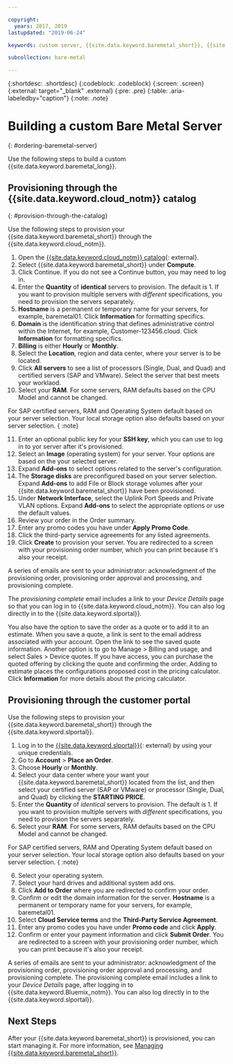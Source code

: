 ```yaml
---

copyright:
  years: 2017, 2019
lastupdated: "2019-06-24"

keywords: custom server, {{site.data.keyword.baremetal_short}}, {{site.data.keyword.Bluemix_notm}}

subcollection: bare-metal

---
```


{:shortdesc: .shortdesc}
{:codeblock: .codeblock}
{:screen: .screen}
{:external: target="_blank" .external}
{:pre: .pre}
{:table: .aria-labeledby="caption"}
{:note: .note}


# Building a custom Bare Metal Server
{: #ordering-baremetal-server}

Use the following steps to build a custom {{site.data.keyword.baremetal_long}}.

## Provisioning through the {{site.data.keyword.cloud_notm}} catalog
{: #provision-through-the-catalog}

Use the following steps to provision your {{site.data.keyword.baremetal_short}} through the {{site.data.keyword.cloud_notm}}.

1. Open the [{{site.data.keyword.cloud_notm}} catalog](https://cloud.ibm.com/catalog/){: external}.   
2. Select {{site.data.keyword.baremetal_short}} under **Compute**.
3. Click Continue.  If you do not see a Continue button, you may need to log in.
4. Enter the **Quantity** of **identical** servers to provision. The default is 1. If you want to provision multiple servers with _different_ specifications, you need to provision the servers separately.
5. **Hostname** is a permanent or temporary name for your servers, for example, baremetal01. Click **Information** for formatting specifics.
6. **Domain** is the identification string that defines administrative control within the Internet, for example, Customer-123456.cloud. Click **Information** for formatting specifics.
7. **Billing** is either **Hourly** or **Monthly**.
8. Select the **Location**, region and data center, where your server is to be located.
9. Click **All servers** to see a list of processors (Single, Dual, and Quad) and certified servers (SAP and VMware). Select the server that best meets your worklaod.
10. Select your **RAM**. For some servers, RAM defaults based on the CPU Model and cannot be changed. 

For SAP certified servers, RAM and Operating System default based on your server selection. Your local storage option also defaults based on your server selection.
{ :note}

11. Enter an optional public key for your **SSH key**, which you can use to log in to yor server after it's provisioned.
12. Select an **Image** (operating system) for your server. Your options are based on the your selected server.
13. Expand **Add-ons** to select options related to the server's configuration.
14. The **Storage disks** are preconfigured based on your server selection. Expand **Add-ons** to add File or Block storage volumes after your {{site.data.keyword.baremetal_short}} have been provisioned. 
15. Under **Network Interface**, select the Uplink Port Speeds and Private VLAN options. Expand **Add-ons** to select the appropriate options or use the default values.
16. Review your order in the Order summary.
17. Enter any promo codes you have under **Apply Promo Code**.
18. Click the third-party service agreements for any listed agreements.
19. Click **Create** to provision your server. You are redirected to a screen with your provisioning order number, which you can print because it's also your receipt.

A series of emails are sent to your administrator: acknowledgment of the provisioning order, provisioning order approval and processing, and provisioning complete.

The _provisioning complete_ email includes a link to your *Device Details* page so that you can log in to {{site.data.keyword.cloud_notm}}. You can also log directly in to the {{site.data.keyword.slportal}}.

You also have the option to save the order as a quote or to add it to an estimate. When you save a quote, a link is sent to the email address associated with your account. Open the link to see the saved quote information. Another option is to go to Manage > Billing and usage, and select Sales > Device quotes. If you have access, you can purchase the quoted offering by clicking the quote and confirming the order. Adding to estimate places the configurations proposed cost in the pricing calculator. Click **Information** for more details about the pricing calculator.

## Provisioning through the customer portal
Use the following steps to provision your {{site.data.keyword.baremetal_short}} through the {{site.data.keyword.slportal}}.

1. Log in to the [{{site.data.keyword.slportal}}](control.softlayer.com){: external} by using your unique credentials.
2. Go to **Account** > **Place an Order**.
3. Choose **Hourly** or **Monthly**.
3. Select your data center where your want your {{site.data.keyword.baremetal_short}} located from the list, and then select your certified server (SAP or VMware) or processor (Single, Dual, and Quad) by clicking the **STARTING PRICE**.
4. Enter the **Quantity** of _identical_ servers to provision. The default is 1. If you want to provision multiple servers with _different_ specifications, you need to provision the servers separately.
5. Select your **RAM**. For some servers, RAM defaults based on the CPU Model and cannot be changed. 

For SAP certified servers, RAM and Operating System default based on your server selection. Your local storage option also defaults based on your server selection.
{ :note}

6. Select your operating system.
7. Select your hard drives and additional system add ons.
8. Click **Add to Order** where you are redirected to confirm your order.
9. Confirm or edit the domain information for the server. **Hostname** is a permanent or temporary name for your servers, for example, baremetal01. 
10. Select **Cloud Service terms** and the **Third-Party Service Agreement**.
11. Enter any promo codes you have under **Promo code** and click **Apply**.
12. Confirm or enter your payment information and click **Submit Order**. You are redirected to a screen with your provisioning order number, which you can print because it's also your receipt. 

A series of emails are sent to your administrator: acknowledgment of the provisioning order, provisioning order approval and processing, and provisioning complete. The provisioning complete email includes a link to your *Device Details* page, after logging in to {{site.data.keyword.Bluemix_notm}}. You can also log directly in to the {{site.data.keyword.slportal}}.

## Next Steps
After your {{site.data.keyword.baremetal_short}} is provisioned, you can start managing it. For more information, see [Managing {{site.data.keyword.baremetal_short}}](/docs/vsi?topic=virtual-servers-managing-virtual-servers).
